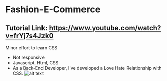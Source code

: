 # Fashion-E-Commerce
## Tutorial Link: https://www.youtube.com/watch?v=frYj7s4Jzk0
Minor effort to learn CSS
- Not responsive
- Javascript, Html, CSS
- As a Back-End Developer, I've developed a Love Hate Relationship with CSS.
![alt text](https://github.com/ahmedhassantariq/fashion-e-commerce/blob/main/images/web-image.png)
